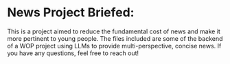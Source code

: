 # News Project Briefed:

This is a project aimed to reduce the fundamental cost of news and
make it more pertinent to young people. The files included are some of the backend of a WOP project using LLMs to provide multi-perspective, 
concise news. If you have any questions, feel free to reach out!
